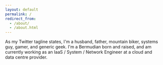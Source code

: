 ```yaml
---
layout: default
permalink: /
redirect_from: 
  - /about/
  - /about.html
---
```


As my Twitter tagline states, I'm a husband, father, mountain biker, systems
guy, gamer, and generic geek.  I'm a Bermudian born and raised, and am currently
working as an IaaS / System / Network Engineer at a cloud and data centre
provider.
